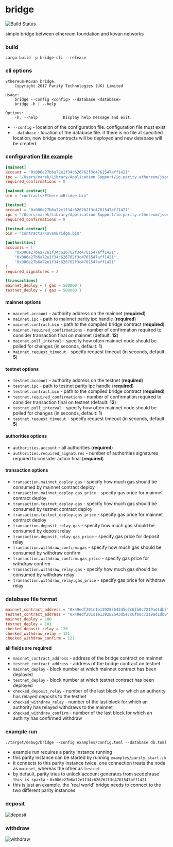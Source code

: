# bridge

[![Build Status][travis-image]][travis-url]

[travis-image]: https://travis-ci.org/paritytech/parity-bridge.svg?branch=master
[travis-url]: https://travis-ci.org/paritytech/parity-bridge

simple bridge between ethereum foundation and kovan networks

### build

```
cargo build -p bridge-cli --release
```

### cli options

```
Ethereum-Kovan bridge.
    Copyright 2017 Parity Technologies (UK) Limited

Usage:
    bridge --config <config> --database <database>
    bridge -h | --help

Options:
    -h, --help           Display help message and exit.
```

- `--config` - location of the configuration file. configuration file must exist
- `--database` - location of the database file. if there is no file at specified location, new bridge contracts will be deployed and new database will be created

### configuration [file example](./examples/config.toml)

```toml
[mainnet]
account = "0x006e27b6a72e1f34c626762f3c4761547aff1421"
ipc = "/Users/marek/Library/Application Support/io.parity.ethereum/jsonrpc.ipc"
required_confirmations = 0

[mainnet.contract]
bin = "contracts/EthereumBridge.bin"

[testnet]
account = "0x006e27b6a72e1f34c626762f3c4761547aff1421"
ipc = "/Users/marek/Library/Application Support/io.parity.ethereum/jsonrpc.ipc"
required_confirmations = 0

[testnet.contract]
bin = "contracts/KovanBridge.bin"

[authorities]
accounts = [
	"0x006e27b6a72e1f34c626762f3c4761547aff1421",
	"0x006e27b6a72e1f34c626762f3c4761547aff1421",
	"0x006e27b6a72e1f34c626762f3c4761547aff1421"
]
required_signatures = 2

[transactions]
mainnet_deploy = { gas = 500000 }
testnet_deploy = { gas = 500000 }
```

#### mainnet options

- `mainnet.account` - authority address on the mainnet (**required**)
- `mainnet.ipc` - path to mainnet parity ipc handle (**required**)
- `mainnet.contract.bin` - path to the compiled bridge contract (**required**)
- `mainnet.required_confirmations` - number of confirmation required to consider transaction final on mainnet (default: **12**)
- `mainnet.poll_interval` - specify how often mainnet node should be polled for changes (in seconds, default: **1**)
- `mainnet.request_timeout` - specify request timeout (in seconds, default: **5**)

#### testnet options

- `testnet.account` - authority address on the testnet (**required**)
- `testnet.ipc` - path to testnet parity ipc handle (**required**)
- `testnet.contract.bin` - path to the compiled bridge contract (**required**)
- `testnet.required_confirmations` - number of confirmation required to consider transaction final on testnet (default: **12**)
- `testnet.poll_interval` - specify how often mainnet node should be polled for changes (in seconds, default: **1**)
- `testnet.request_timeout` - specify request timeout (in seconds, default: **5**)


#### authorities options

- `authorities.account` - all authorities (**required**)
- `authorities.required_signatures` - number of authorities signatures required to consider action final (**required**)

#### transaction options

- `transaction.mainnet_deploy.gas` - specify how much gas should be consumed by mainnet contract deploy
- `transaction.mainnet_deploy.gas_price` - specify gas price for mainnet contract deploy
- `transaction.testnet_deploy.gas` - specify how much gas should be consumed by testnet contract deploy
- `transaction.testnet_deploy.gas_price` - specify gas price for mainnet contract deploy
- `transaction.deposit_relay.gas` - specify how much gas should be consumed by deposit relay
- `transaction.deposit_relay.gas_price` - specify gas price for deposit relay
- `transaction.withdraw_confirm.gas` - specify how much gas should be consumed by withdraw confirm
- `transaction.withdraw_confirm.gas_price` - specify gas price for withdraw confirm
- `transaction.withdraw_relay.gas` - specify how much gas should be consumed by withdraw relay
- `transaction.withdraw_relay.gas_price` - specify gas price for withdraw relay

### database file format

```toml
mainnet_contract_address = "0x49edf201c1e139282643d5e7c6fb0c7219ad1db7"
testnet_contract_address = "0x49edf201c1e139282643d5e7c6fb0c7219ad1db8"
mainnet_deploy = 100
testnet_deploy = 101
checked_deposit_relay = 120
checked_withdraw_relay = 121
checked_withdraw_confirm = 121
```

**all fields are required**

- `mainnet_contract_address` - address of the bridge contract on mainnet
- `testnet_contract_address` - address of the bridge contract on testnet
- `mainnet_deploy` - block number at which mainnet contract has been deployed
- `testnet_deploy` - block number at which testnet contract has been deployed
- `checked_deposit_relay` - number of the last block for which an authority has relayed deposits to the testnet
- `checked_withdraw_relay` - number of the last block for which an authority has relayed withdraws to the mainnet
- `checked_withdraw_confirm` - number of the last block for which an authirty has confirmed withdraw 

### example run

```
./target/debug/bridge --config examples/config.toml --database db.toml
```

- example run requires a parity instance running
- this parity instance can be started by running `examples/parity_start.sh`
- it connects to this parity instance twice. one connection treats the node as `mainnet`, whereas the other as `testnet`
- by default, parity tries to unlock account generates from seedphrase `this is sparta` - `0x006e27b6a72e1f34c626762f3c4761547aff1421`
- this is just an example. the 'real world' bridge needs to connect to the two different parity instances

### deposit

![deposit](./res/deposit.png)

### withdraw

![withdraw](./res/withdraw.png)
